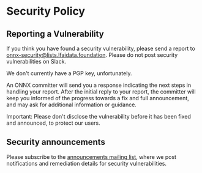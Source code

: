 <!--
Copyright (c) ONNX Project Contributors
-->

<!--- SPDX-License-Identifier: Apache-2.0 -->

Security Policy
===============

## Reporting a Vulnerability
If you think you have found a security vulnerability, please send a report to onnx-security@lists.lfaidata.foundation. Please do not post security vulnerabilities on Slack.

We don't currently have a PGP key, unfortunately.

An ONNX committer will send you a response indicating the next steps in handling your report. After the initial reply to your report, the committer will keep you informed of the progress towards a fix and full announcement, and may ask for additional information or guidance.

Important: Please don't disclose the vulnerability before it has been fixed and announced, to protect our users.

## Security announcements
Please subscribe to the [announcements mailing list](https://lists.lfaidata.foundation/g/onnx-announce), where we post notifications and remediation details for security vulnerabilities.
